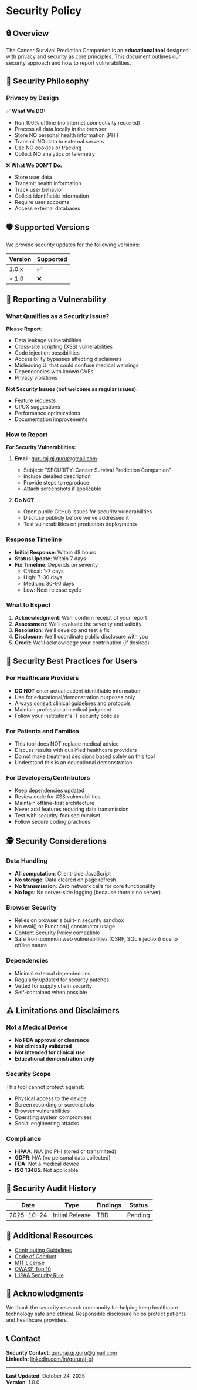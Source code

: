 # Security Policy

## 🔒 Overview

The Cancer Survival Prediction Companion is an **educational tool** designed with privacy and security as core principles. This document outlines our security approach and how to report vulnerabilities.

## 🎯 Security Philosophy

### Privacy by Design

✅ **What We DO:**
- Run 100% offline (no internet connectivity required)
- Process all data locally in the browser
- Store NO personal health information (PHI)
- Transmit NO data to external servers
- Use NO cookies or tracking
- Collect NO analytics or telemetry

❌ **What We DON'T Do:**
- Store user data
- Transmit health information
- Track user behavior
- Collect identifiable information
- Require user accounts
- Access external databases

## 🛡️ Supported Versions

We provide security updates for the following versions:

| Version | Supported          |
| ------- | ------------------ |
| 1.0.x   | :white_check_mark: |
| < 1.0   | :x:                |

## 🚨 Reporting a Vulnerability

### What Qualifies as a Security Issue?

**Please Report:**
- Data leakage vulnerabilities
- Cross-site scripting (XSS) vulnerabilities
- Code injection possibilities
- Accessibility bypasses affecting disclaimers
- Misleading UI that could confuse medical warnings
- Dependencies with known CVEs
- Privacy violations

**Not Security Issues (but welcome as regular issues):**
- Feature requests
- UI/UX suggestions
- Performance optimizations
- Documentation improvements

### How to Report

**For Security Vulnerabilities:**

1. **Email**: gururaj.gj.guru@gmail.com
   - Subject: "SECURITY: Cancer Survival Prediction Companion"
   - Include detailed description
   - Provide steps to reproduce
   - Attach screenshots if applicable

2. **Do NOT**:
   - Open public GitHub issues for security vulnerabilities
   - Disclose publicly before we've addressed it
   - Test vulnerabilities on production deployments

### Response Timeline

- **Initial Response**: Within 48 hours
- **Status Update**: Within 7 days
- **Fix Timeline**: Depends on severity
  - Critical: 1-7 days
  - High: 7-30 days
  - Medium: 30-90 days
  - Low: Next release cycle

### What to Expect

1. **Acknowledgment**: We'll confirm receipt of your report
2. **Assessment**: We'll evaluate the severity and validity
3. **Resolution**: We'll develop and test a fix
4. **Disclosure**: We'll coordinate public disclosure with you
5. **Credit**: We'll acknowledge your contribution (if desired)

## 🔐 Security Best Practices for Users

### For Healthcare Providers

- **DO NOT** enter actual patient identifiable information
- Use for educational/demonstration purposes only
- Always consult clinical guidelines and protocols
- Maintain professional medical judgment
- Follow your institution's IT security policies

### For Patients and Families

- This tool does NOT replace medical advice
- Discuss results with qualified healthcare providers
- Do not make treatment decisions based solely on this tool
- Understand this is an educational demonstration

### For Developers/Contributors

- Keep dependencies updated
- Review code for XSS vulnerabilities
- Maintain offline-first architecture
- Never add features requiring data transmission
- Test with security-focused mindset
- Follow secure coding practices

## 🕵️ Security Considerations

### Data Handling

- **All computation**: Client-side JavaScript
- **No storage**: Data cleared on page refresh
- **No transmission**: Zero network calls for core functionality
- **No logs**: No server-side logging (because there's no server)

### Browser Security

- Relies on browser's built-in security sandbox
- No eval() or Function() constructor usage
- Content Security Policy compatible
- Safe from common web vulnerabilities (CSRF, SQL injection) due to offline nature

### Dependencies

- Minimal external dependencies
- Regularly updated for security patches
- Vetted for supply chain security
- Self-contained when possible

## ⚠️ Limitations and Disclaimers

### Not a Medical Device

- **No FDA approval or clearance**
- **Not clinically validated**
- **Not intended for clinical use**
- **Educational demonstration only**

### Security Scope

 This tool cannot protect against:
- Physical access to the device
- Screen recording or screenshots
- Browser vulnerabilities
- Operating system compromises
- Social engineering attacks

### Compliance

- **HIPAA**: N/A (no PHI stored or transmitted)
- **GDPR**: N/A (no personal data collected)
- **FDA**: Not a medical device
- **ISO 13485**: Not applicable

## 📝 Security Audit History

| Date       | Type            | Findings | Status   |
|------------|-----------------|----------|----------|
| 2025-10-24 | Initial Release | TBD      | Pending  |

## 🔗 Additional Resources

- [Contributing Guidelines](CONTRIBUTING.md)
- [Code of Conduct](CODE_OF_CONDUCT.md)
- [MIT License](LICENSE)
- [OWASP Top 10](https://owasp.org/www-project-top-ten/)
- [HIPAA Security Rule](https://www.hhs.gov/hipaa/for-professionals/security/index.html)

## 🙏 Acknowledgments

We thank the security research community for helping keep healthcare technology safe and ethical. Responsible disclosure helps protect patients and healthcare providers.

## 📞 Contact

**Security Contact**: gururaj.gj.guru@gmail.com  
**LinkedIn**: [linkedin.com/in/gururaj-gj](https://www.linkedin.com/in/gururaj-gj/)

---

**Last Updated**: October 24, 2025  
**Version**: 1.0.0
